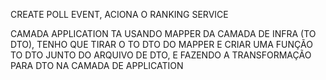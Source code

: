 CREATE POLL EVENT, ACIONA O RANKING SERVICE

CAMADA APPLICATION TA USANDO MAPPER DA CAMADA DE INFRA (TO DTO), TENHO QUE TIRAR O TO DTO DO MAPPER E CRIAR UMA FUNÇÃO TO DTO JUNTO DO ARQUIVO DE DTO, E FAZENDO A TRANSFORMAÇÃO PARA DTO NA CAMADA DE APPLICATION